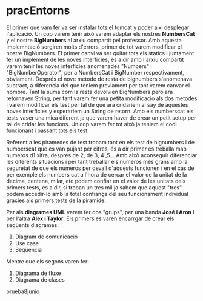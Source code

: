 # pracEntorns
El primer que vam fer va ser instalar tots el tomcat y poder aixi desplegar l'aplicació. 
Un cop varem tenir això varem adaptar els nostres **NumbersCat** y el nostre **BigNumbers** al arxiu compartit pel professor.
Amb aquesta implemntació sorgiren molts d'errors, primer de tot varem modificar el nostre BigNumbers.
El primer canvi va ser quitar tots els statics i juntament fer un implement de les noves interficies, és a dir
amb l'arxiu compartit varem tenir les noves interficies anomenades "Numbers" i "BigNumberOperator", per a 
NumbersCat i BigNumber respectivament, obviament. Després el nove metode de resta de bignumbers s'anomenava subtract,
a diferencia del que teniem previament per tant varem canvar el nombre. Tant la suma com la resta devolvien BigNumbers
pero ara retornaven String, per tant varem fer una petita modificacio als dos metodes i varem modificar els test
per tal de que ara cridariem al say de aquestes noves interficies y esperariem un String de retorn.
Amb els numberscat els tests vaser una mica diferent ja que varem haver de crear un petit setup per tal de cridar
les funcions. Un cop varem fer tot això ja teniem el codi funcionant i passant tots els test.

Referent a les piramedes de test trobam tant en els test de bignumbers i de numberscat que es van pujant per cifres, 
és a dir primer es treballa mab numeros d1 xifra, després de 2, de 3, 4 ,5...
Amb això aconseguir diferenciar les diferents situacions i per tant treballar els numeros més grans amb la 
seguretat de que els numeros per devall d'aquests funcionen i en el cas de per exemple els numbers cat a l'hora de
cercar el valor de la unitat de la decima, centena, milar, etc podem confiar en el valor de les unitats dels primers tests,
és a dir, si troban un tres mil ja sabem que aquest "tres" podem accedir-lo amb la total confiança del seu funcionament individual
gracies als primers tests de la piramide.

Per als **diagrames UML** varem fer dos "grups", per una banda **José i Aron** i per l'altra **Alex i Taylor**.
Els primers es varen encarrgar de crear els següents diagrames:
1. Diagram de comunicació
2. Use case
3. Seqüencia

Mentre que els segons varen fer:
1. Diagrama de fluxe
2. Diagrama de clases

prueba8junio